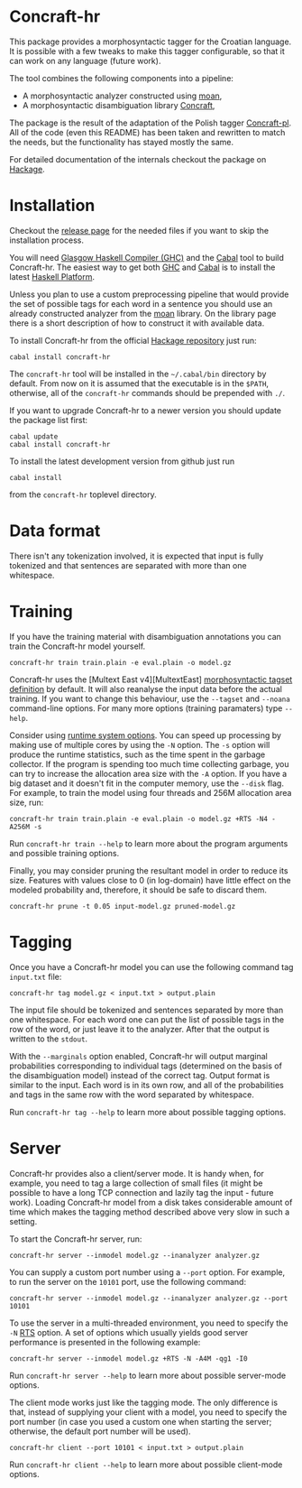 Concraft-hr
===========

This package provides a morphosyntactic tagger for the Croatian language.
It is possible with a few tweaks to make this tagger configurable, so that it can work on any language (future work).

The tool combines the following components into a pipeline:
* A morphosyntactic analyzer constructed using [moan][moan],
* A morphosyntactic disambiguation library [Concraft][concraft],

The package is the result of the adaptation of the Polish tagger [Concraft-pl][concraft-pl]. All of the code (even this README) has been taken and rewritten to match the needs, but the functionality has stayed mostly the same.

For detailed documentation of the internals checkout the package on [Hackage](http://hackage.haskell.org/package/concraft-hr).

Installation
============

Checkout the [release page](https://github.com/vjeranc/concraft-hr/releases/tag/v0.1.0.0) for the needed files if you want to skip the installation process.

You will need [Glasgow Haskell Compiler (GHC)][ghc] and the [Cabal][cabal] tool to build Concraft-hr.  The easiest way to get both [GHC][ghc] and [Cabal][cabal] is to install the latest [Haskell Platform][haskell-platform].

Unless you plan to use a custom preprocessing pipeline that would provide the set of possible tags for each word in a sentence you should use an already constructed analyzer from the [moan][moan] library. On the library page there is a short description of how to construct it with available data.

To install Concraft-hr from the official [Hackage repository][hackage-repo] just run:

    cabal install concraft-hr

The `concraft-hr` tool will be installed in the `~/.cabal/bin` directory by default. From now on it is assumed that the executable is in the `$PATH`, otherwise, all of the `concraft-hr` commands should be prepended with `./`.

If you want to upgrade Concraft-hr to a newer version you should update the package list first:

    cabal update
    cabal install concraft-hr

To install the latest development version from github just run

    cabal install

from the `concraft-hr` toplevel directory.


Data format
===========

There isn't any tokenization involved, it is expected that input is fully tokenized and that sentences are separated with more than one whitespace.


Training
========

If you have the training material with disambiguation annotations you can train the Concraft-hr model yourself.

    concraft-hr train train.plain -e eval.plain -o model.gz

Concraft-hr uses the [Multext East v4][MultextEast] [morphosyntactic tagset definition](config/tagset.cfg) by default.  It will also reanalyse the input data before the actual training.  If you want to change this behaviour, use the `--tagset` and `--noana` command-line options. For many more options (training paramaters) type `--help`.

Consider using [runtime system options][ghc-rts].  You can speed up processing
by making use of multiple cores by using the `-N` option.  The `-s` option will
produce the runtime statistics, such as the time spent in the garbage collector.
If the program is spending too much time collecting garbage, you can try to
increase the allocation area size with the `-A` option.  If you have a big
dataset and it doesn't fit in the computer memory, use the `--disk` flag.
For example, to train the model using four threads and 256M allocation area
size, run:

    concraft-hr train train.plain -e eval.plain -o model.gz +RTS -N4 -A256M -s

Run `concraft-hr train --help` to learn more about the program arguments and
possible training options.

Finally, you may consider pruning the resultant model in order to reduce its size.
Features with values close to 0 (in log-domain) have little effect on the modeled
probability and, therefore, it should be safe to discard them.

    concraft-hr prune -t 0.05 input-model.gz pruned-model.gz


Tagging
=======

Once you have a Concraft-hr model you can use the following command tag `input.txt` file:

    concraft-hr tag model.gz < input.txt > output.plain

The input file should be tokenized and sentences separated by more than one whitespace. For each word one can put the list of possible tags in the row of the word, or just leave it to the analyzer. After that the output is written to the ```stdout```.

With the `--marginals` option enabled, Concraft-hr will output marginal probabilities corresponding to individual tags (determined on the basis of the disambiguation model) instead of the correct tag. Output format is similar to the input. Each word is in its own row, and all of the probabilities and tags in the same row with the word separated by whitespace.

Run `concraft-hr tag --help` to learn more about possible tagging options.


Server
======

Concraft-hr provides also a client/server mode.  It is handy when, for example,
you need to tag a large collection of small files (it might be possible to have a long TCP connection and lazily tag the input - future work). Loading Concraft-hr model from a disk takes considerable amount of time which makes the tagging method described above very slow in such a setting.

To start the Concraft-hr server, run:

    concraft-hr server --inmodel model.gz --inanalyzer analyzer.gz

You can supply a custom port number using a `--port` option.  For example,
to run the server on the `10101` port, use the following command:

    concraft-hr server --inmodel model.gz --inanalyzer analyzer.gz --port 10101

To use the server in a multi-threaded environment, you need to specify the
`-N` [RTS][ghc-rts] option.  A set of options which usually yields good
server performance is presented in the following example:

    concraft-hr server --inmodel model.gz +RTS -N -A4M -qg1 -I0

Run `concraft-hr server --help` to learn more about possible server-mode options.

The client mode works just like the tagging mode.  The only difference is that, instead of supplying your client with a model, you need to specify the port number (in case you used a custom one when starting the server; otherwise, the default port number will be used).

    concraft-hr client --port 10101 < input.txt > output.plain

Run `concraft-hr client --help` to learn more about possible client-mode options.


[concraft]: https://github.com/kawu/concraft "Concraft"
[concraft-pl]: https://github.com/kawu/concraft-pl "Concraft-pl"
[hackage-repo]: http://hackage.haskell.org/package/concraft-hr "Concraft-hr Hackage repository"
[moan]: https://github.com/vjeranc/moan "moan"
[ghc]: http://www.haskell.org/ghc "Glasgow Haskell Compiler"
[ghc-rts]: http://www.haskell.org/ghc/docs/latest/html/users_guide/runtime-control.html "GHC runtime system options"
[cabal]: http://www.haskell.org/cabal "Cabal"
[haskell-platform]: http://www.haskell.org/platform "Haskell Platform"

